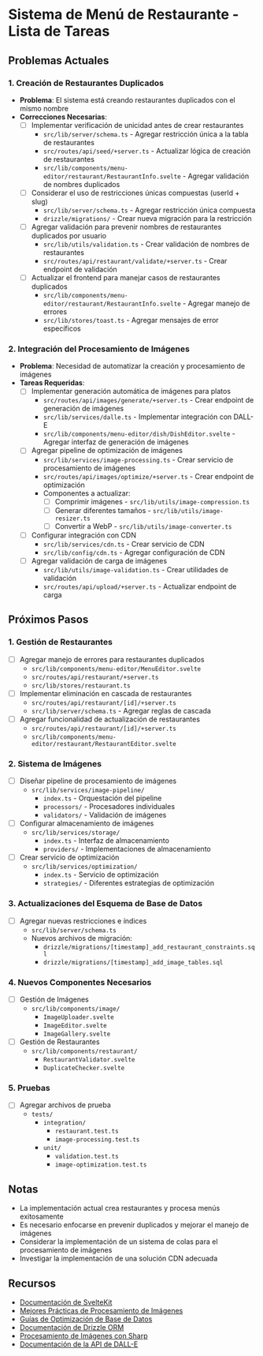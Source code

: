 # Sistema de Menú de Restaurante - Lista de Tareas

## Problemas Actuales

### 1. Creación de Restaurantes Duplicados
- **Problema**: El sistema está creando restaurantes duplicados con el mismo nombre
- **Correcciones Necesarias**:
  - [ ] Implementar verificación de unicidad antes de crear restaurantes
    - `src/lib/server/schema.ts` - Agregar restricción única a la tabla de restaurantes
    - `src/routes/api/seed/+server.ts` - Actualizar lógica de creación de restaurantes
    - `src/lib/components/menu-editor/restaurant/RestaurantInfo.svelte` - Agregar validación de nombres duplicados
  - [ ] Considerar el uso de restricciones únicas compuestas (userId + slug)
    - `src/lib/server/schema.ts` - Agregar restricción única compuesta
    - `drizzle/migrations/` - Crear nueva migración para la restricción
  - [ ] Agregar validación para prevenir nombres de restaurantes duplicados por usuario
    - `src/lib/utils/validation.ts` - Crear validación de nombres de restaurantes
    - `src/routes/api/restaurant/validate/+server.ts` - Crear endpoint de validación
  - [ ] Actualizar el frontend para manejar casos de restaurantes duplicados
    - `src/lib/components/menu-editor/restaurant/RestaurantInfo.svelte` - Agregar manejo de errores
    - `src/lib/stores/toast.ts` - Agregar mensajes de error específicos

### 2. Integración del Procesamiento de Imágenes
- **Problema**: Necesidad de automatizar la creación y procesamiento de imágenes
- **Tareas Requeridas**:
  - [ ] Implementar generación automática de imágenes para platos
    - `src/routes/api/images/generate/+server.ts` - Crear endpoint de generación de imágenes
    - `src/lib/services/dalle.ts` - Implementar integración con DALL-E
    - `src/lib/components/menu-editor/dish/DishEditor.svelte` - Agregar interfaz de generación de imágenes
  - [ ] Agregar pipeline de optimización de imágenes
    - `src/lib/services/image-processing.ts` - Crear servicio de procesamiento de imágenes
    - `src/routes/api/images/optimize/+server.ts` - Crear endpoint de optimización
    - Componentes a actualizar:
      - [ ] Comprimir imágenes - `src/lib/utils/image-compression.ts`
      - [ ] Generar diferentes tamaños - `src/lib/utils/image-resizer.ts`
      - [ ] Convertir a WebP - `src/lib/utils/image-converter.ts`
  - [ ] Configurar integración con CDN
    - `src/lib/services/cdn.ts` - Crear servicio de CDN
    - `src/lib/config/cdn.ts` - Agregar configuración de CDN
  - [ ] Agregar validación de carga de imágenes
    - `src/lib/utils/image-validation.ts` - Crear utilidades de validación
    - `src/routes/api/upload/+server.ts` - Actualizar endpoint de carga

## Próximos Pasos

### 1. Gestión de Restaurantes
- [ ] Agregar manejo de errores para restaurantes duplicados
  - `src/lib/components/menu-editor/MenuEditor.svelte`
  - `src/routes/api/restaurant/+server.ts`
  - `src/lib/stores/restaurant.ts`
- [ ] Implementar eliminación en cascada de restaurantes
  - `src/routes/api/restaurant/[id]/+server.ts`
  - `src/lib/server/schema.ts` - Agregar reglas de cascada
- [ ] Agregar funcionalidad de actualización de restaurantes
  - `src/routes/api/restaurant/[id]/+server.ts`
  - `src/lib/components/menu-editor/restaurant/RestaurantEditor.svelte`

### 2. Sistema de Imágenes
- [ ] Diseñar pipeline de procesamiento de imágenes
  - `src/lib/services/image-pipeline/`
    - `index.ts` - Orquestación del pipeline
    - `processors/` - Procesadores individuales
    - `validators/` - Validación de imágenes
- [ ] Configurar almacenamiento de imágenes
  - `src/lib/services/storage/`
    - `index.ts` - Interfaz de almacenamiento
    - `providers/` - Implementaciones de almacenamiento
- [ ] Crear servicio de optimización
  - `src/lib/services/optimization/`
    - `index.ts` - Servicio de optimización
    - `strategies/` - Diferentes estrategias de optimización

### 3. Actualizaciones del Esquema de Base de Datos
- [ ] Agregar nuevas restricciones e índices
  - `src/lib/server/schema.ts`
  - Nuevos archivos de migración:
    - `drizzle/migrations/[timestamp]_add_restaurant_constraints.sql`
    - `drizzle/migrations/[timestamp]_add_image_tables.sql`

### 4. Nuevos Componentes Necesarios
- [ ] Gestión de Imágenes
  - `src/lib/components/image/`
    - `ImageUploader.svelte`
    - `ImageEditor.svelte`
    - `ImageGallery.svelte`
- [ ] Gestión de Restaurantes
  - `src/lib/components/restaurant/`
    - `RestaurantValidator.svelte`
    - `DuplicateChecker.svelte`

### 5. Pruebas
- [ ] Agregar archivos de prueba
  - `tests/`
    - `integration/`
      - `restaurant.test.ts`
      - `image-processing.test.ts`
    - `unit/`
      - `validation.test.ts`
      - `image-optimization.test.ts`

## Notas
- La implementación actual crea restaurantes y procesa menús exitosamente
- Es necesario enfocarse en prevenir duplicados y mejorar el manejo de imágenes
- Considerar la implementación de un sistema de colas para el procesamiento de imágenes
- Investigar la implementación de una solución CDN adecuada

## Recursos
- [Documentación de SvelteKit](https://kit.svelte.dev/)
- [Mejores Prácticas de Procesamiento de Imágenes](https://web.dev/fast/#optimize-your-images)
- [Guías de Optimización de Base de Datos](https://neon.tech/docs/guides/performance)
- [Documentación de Drizzle ORM](https://orm.drizzle.team/)
- [Procesamiento de Imágenes con Sharp](https://sharp.pixelplumbing.com/)
- [Documentación de la API de DALL-E](https://platform.openai.com/docs/guides/images) 